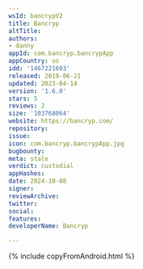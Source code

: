 ```yaml
---
wsId: bancrypV2
title: Bancryp
altTitle: 
authors:
- danny
appId: com.bancryp.bancrypApp
appCountry: us
idd: '1467221603'
released: 2019-06-21
updated: 2023-04-14
version: '1.6.0'
stars: 5
reviews: 2
size: '103768064'
website: https://bancryp.com/
repository: 
issue: 
icon: com.bancryp.bancrypApp.jpg
bugbounty: 
meta: stale
verdict: custodial
appHashes: 
date: 2024-10-08
signer: 
reviewArchive: 
twitter: 
social: 
features: 
developerName: Bancryp

---
```


{% include copyFromAndroid.html %}
